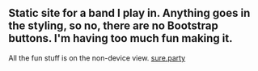 ## Static site for a band I play in. Anything goes in the styling, so no, there are no Bootstrap buttons. I'm having too much fun making it.

All the fun stuff is on the non-device view.
[sure.party](sure.party)